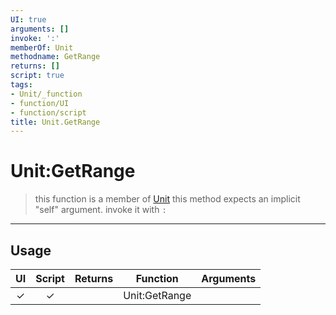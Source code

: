 ```yaml
---
UI: true
arguments: []
invoke: ':'
memberOf: Unit
methodname: GetRange
returns: []
script: true
tags:
- Unit/_function
- function/UI
- function/script
title: Unit.GetRange
---
```

# Unit:GetRange
> this function is a member of [Unit](civ-6/lua/Unit.md)
> this method expects an implicit "self" argument. invoke it with `:`
-----
## Usage
|  UI | Script | Returns | Function | Arguments |
|:---:|:------:|-------:|:--------:|:---------|
|✓|✓||Unit:GetRange||
